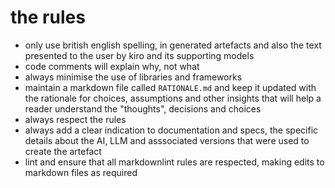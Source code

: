 # the rules

- only use british english spelling, in generated artefacts and also the text presented to the user by kiro and its supporting models
- code comments will explain why, not what
- always minimise the use of libraries and frameworks
- maintain a markdown file called `RATIONALE.md` and keep it updated with the rationale for choices, assumptions and other insights that will help a reader understand the "thoughts", decisions and choices
- always respect the rules
- always add a clear indication to documentation and specs, the specific details about the AI, LLM and asssociated versions that were used to create the artefact
- lint and ensure that all markdownlint rules are respected, making edits to markdown files as required
